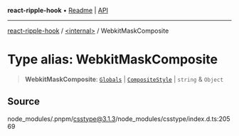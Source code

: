 **react-ripple-hook** • [Readme](../../README.md) \| [API](../../globals.md)

---

[react-ripple-hook](../../README.md) / [\<internal\>](../README.md) / WebkitMaskComposite

# Type alias: WebkitMaskComposite

> **WebkitMaskComposite**: [`Globals`](Globals.md) \| [`CompositeStyle`](CompositeStyle.md) \| `string` & `Object`

## Source

node_modules/.pnpm/csstype@3.1.3/node_modules/csstype/index.d.ts:20569
